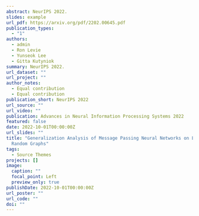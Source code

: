 ```yaml
---
abstract: NeurIPS 2022.
slides: example
url_pdf: https://arxiv.org/pdf/2202.00645.pdf
publication_types:
  - "1"
authors:
  - admin
  - Ron Levie
  - Yunseok Lee
  - Gitta Kutyniok
summary: NeurIPS 2022.
url_dataset: ""
url_project: ""
author_notes:
  - Equal contribution
  - Equal contribution
publication_short: NeurIPS 2022
url_source: ""
url_video: ""
publication: Advances in Neural Information Processing Systems 2022
featured: false
date: 2022-10-01T00:00:00Z
url_slides: ""
title: "Generalization Analysis of Message Passing Neural Networks on Large
  Random Graphs"
tags:
  - Source Themes
projects: []
image:
  caption: ""
  focal_point: Left
  preview_only: true
publishDate: 2022-10-01T00:00:00Z
url_poster: ""
url_code: ""
doi: ""
---
```

